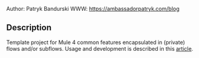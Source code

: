 Author: Patryk Bandurski
WWW: https://ambassadorpatryk.com/blog

## Description
Template project for Mule 4 common features encapsulated in (private) flows and/or subflows.
Usage and development is described in this [article](https://ambassadorpatryk.com/2018/08/sharing-flows/).